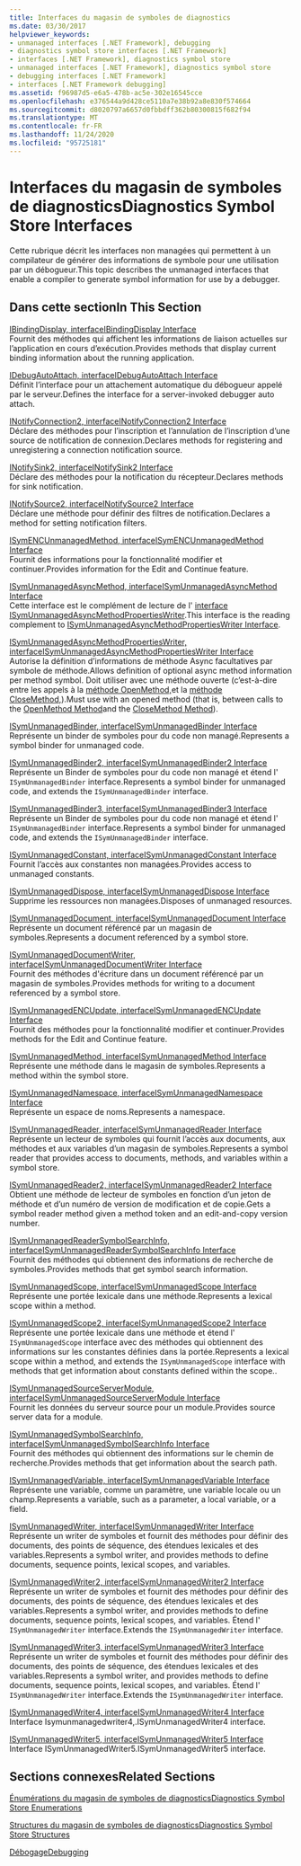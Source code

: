 ```yaml
---
title: Interfaces du magasin de symboles de diagnostics
ms.date: 03/30/2017
helpviewer_keywords:
- unmanaged interfaces [.NET Framework], debugging
- diagnostics symbol store interfaces [.NET Framework]
- interfaces [.NET Framework], diagnostics symbol store
- unmanaged interfaces [.NET Framework], diagnostics symbol store
- debugging interfaces [.NET Framework]
- interfaces [.NET Framework debugging]
ms.assetid: f96987d5-e6a5-478b-ac5e-302e16545cce
ms.openlocfilehash: e376544a9d428ce5110a7e38b92a8e830f574664
ms.sourcegitcommit: d8020797a6657d0fbbdff362b80300815f682f94
ms.translationtype: MT
ms.contentlocale: fr-FR
ms.lasthandoff: 11/24/2020
ms.locfileid: "95725181"
---
```

# <a name="diagnostics-symbol-store-interfaces"></a><span data-ttu-id="72844-102">Interfaces du magasin de symboles de diagnostics</span><span class="sxs-lookup"><span data-stu-id="72844-102">Diagnostics Symbol Store Interfaces</span></span>

<span data-ttu-id="72844-103">Cette rubrique décrit les interfaces non managées qui permettent à un compilateur de générer des informations de symbole pour une utilisation par un débogueur.</span><span class="sxs-lookup"><span data-stu-id="72844-103">This topic describes the unmanaged interfaces that enable a compiler to generate symbol information for use by a debugger.</span></span>  
  
## <a name="in-this-section"></a><span data-ttu-id="72844-104">Dans cette section</span><span class="sxs-lookup"><span data-stu-id="72844-104">In This Section</span></span>  

 [<span data-ttu-id="72844-105">IBindingDisplay, interface</span><span class="sxs-lookup"><span data-stu-id="72844-105">IBindingDisplay Interface</span></span>](ibindingdisplay-interface.md)  
 <span data-ttu-id="72844-106">Fournit des méthodes qui affichent les informations de liaison actuelles sur l’application en cours d’exécution.</span><span class="sxs-lookup"><span data-stu-id="72844-106">Provides methods that display current binding information about the running application.</span></span>  
  
 [<span data-ttu-id="72844-107">IDebugAutoAttach, interface</span><span class="sxs-lookup"><span data-stu-id="72844-107">IDebugAutoAttach Interface</span></span>](idebugautoattach-interface.md)  
 <span data-ttu-id="72844-108">Définit l’interface pour un attachement automatique du débogueur appelé par le serveur.</span><span class="sxs-lookup"><span data-stu-id="72844-108">Defines the interface for a server-invoked debugger auto attach.</span></span>  
  
 [<span data-ttu-id="72844-109">INotifyConnection2, interface</span><span class="sxs-lookup"><span data-stu-id="72844-109">INotifyConnection2 Interface</span></span>](inotifyconnection2-interface.md)  
 <span data-ttu-id="72844-110">Déclare des méthodes pour l’inscription et l’annulation de l’inscription d’une source de notification de connexion.</span><span class="sxs-lookup"><span data-stu-id="72844-110">Declares methods for registering and unregistering a connection notification source.</span></span>  
  
 [<span data-ttu-id="72844-111">INotifySink2, interface</span><span class="sxs-lookup"><span data-stu-id="72844-111">INotifySink2 Interface</span></span>](inotifysink2-interface.md)  
 <span data-ttu-id="72844-112">Déclare des méthodes pour la notification du récepteur.</span><span class="sxs-lookup"><span data-stu-id="72844-112">Declares methods for sink notification.</span></span>  
  
 [<span data-ttu-id="72844-113">INotifySource2, interface</span><span class="sxs-lookup"><span data-stu-id="72844-113">INotifySource2 Interface</span></span>](inotifysource2-interface.md)  
 <span data-ttu-id="72844-114">Déclare une méthode pour définir des filtres de notification.</span><span class="sxs-lookup"><span data-stu-id="72844-114">Declares a method for setting notification filters.</span></span>  
  
 [<span data-ttu-id="72844-115">ISymENCUnmanagedMethod, interface</span><span class="sxs-lookup"><span data-stu-id="72844-115">ISymENCUnmanagedMethod Interface</span></span>](isymencunmanagedmethod-interface.md)  
 <span data-ttu-id="72844-116">Fournit des informations pour la fonctionnalité modifier et continuer.</span><span class="sxs-lookup"><span data-stu-id="72844-116">Provides information for the Edit and Continue feature.</span></span>  
  
 [<span data-ttu-id="72844-117">ISymUnmanagedAsyncMethod, interface</span><span class="sxs-lookup"><span data-stu-id="72844-117">ISymUnmanagedAsyncMethod Interface</span></span>](isymunmanagedasyncmethod-interface.md)  
 <span data-ttu-id="72844-118">Cette interface est le complément de lecture de l' [interface ISymUnmanagedAsyncMethodPropertiesWriter](isymunmanagedasyncmethodpropertieswriter-interface.md).</span><span class="sxs-lookup"><span data-stu-id="72844-118">This interface is the reading complement to [ISymUnmanagedAsyncMethodPropertiesWriter Interface](isymunmanagedasyncmethodpropertieswriter-interface.md).</span></span>  
  
 [<span data-ttu-id="72844-119">ISymUnmanagedAsyncMethodPropertiesWriter, interface</span><span class="sxs-lookup"><span data-stu-id="72844-119">ISymUnmanagedAsyncMethodPropertiesWriter Interface</span></span>](isymunmanagedasyncmethodpropertieswriter-interface.md)  
 <span data-ttu-id="72844-120">Autorise la définition d’informations de méthode Async facultatives par symbole de méthode.</span><span class="sxs-lookup"><span data-stu-id="72844-120">Allows definition of optional async method information per method symbol.</span></span> <span data-ttu-id="72844-121">Doit utiliser avec une méthode ouverte (c’est-à-dire entre les appels à la [méthode OpenMethod,](isymunmanagedwriter-openmethod-method.md)et la [méthode CloseMethod,](isymunmanagedwriter-closemethod-method.md)).</span><span class="sxs-lookup"><span data-stu-id="72844-121">Must use with an opened method (that is, between calls to the [OpenMethod Method](isymunmanagedwriter-openmethod-method.md)and the [CloseMethod Method](isymunmanagedwriter-closemethod-method.md)).</span></span>  
  
 [<span data-ttu-id="72844-122">ISymUnmanagedBinder, interface</span><span class="sxs-lookup"><span data-stu-id="72844-122">ISymUnmanagedBinder Interface</span></span>](isymunmanagedbinder-interface.md)  
 <span data-ttu-id="72844-123">Représente un binder de symboles pour du code non managé.</span><span class="sxs-lookup"><span data-stu-id="72844-123">Represents a symbol binder for unmanaged code.</span></span>  
  
 [<span data-ttu-id="72844-124">ISymUnmanagedBinder2, interface</span><span class="sxs-lookup"><span data-stu-id="72844-124">ISymUnmanagedBinder2 Interface</span></span>](isymunmanagedbinder2-interface.md)  
 <span data-ttu-id="72844-125">Représente un Binder de symboles pour du code non managé et étend l' `ISymUnmanagedBinder` interface.</span><span class="sxs-lookup"><span data-stu-id="72844-125">Represents a symbol binder for unmanaged code, and extends the `ISymUnmanagedBinder` interface.</span></span>  
  
 [<span data-ttu-id="72844-126">ISymUnmanagedBinder3, interface</span><span class="sxs-lookup"><span data-stu-id="72844-126">ISymUnmanagedBinder3 Interface</span></span>](isymunmanagedbinder3-interface.md)  
 <span data-ttu-id="72844-127">Représente un Binder de symboles pour du code non managé et étend l' `ISymUnmanagedBinder` interface.</span><span class="sxs-lookup"><span data-stu-id="72844-127">Represents a symbol binder for unmanaged code, and extends the `ISymUnmanagedBinder` interface.</span></span>  
  
 [<span data-ttu-id="72844-128">ISymUnmanagedConstant, interface</span><span class="sxs-lookup"><span data-stu-id="72844-128">ISymUnmanagedConstant Interface</span></span>](isymunmanagedconstant-interface.md)  
 <span data-ttu-id="72844-129">Fournit l’accès aux constantes non managées.</span><span class="sxs-lookup"><span data-stu-id="72844-129">Provides access to unmanaged constants.</span></span>  
  
 [<span data-ttu-id="72844-130">ISymUnmanagedDispose, interface</span><span class="sxs-lookup"><span data-stu-id="72844-130">ISymUnmanagedDispose Interface</span></span>](isymunmanageddispose-interface.md)  
 <span data-ttu-id="72844-131">Supprime les ressources non managées.</span><span class="sxs-lookup"><span data-stu-id="72844-131">Disposes of unmanaged resources.</span></span>  
  
 [<span data-ttu-id="72844-132">ISymUnmanagedDocument, interface</span><span class="sxs-lookup"><span data-stu-id="72844-132">ISymUnmanagedDocument Interface</span></span>](isymunmanageddocument-interface.md)  
 <span data-ttu-id="72844-133">Représente un document référencé par un magasin de symboles.</span><span class="sxs-lookup"><span data-stu-id="72844-133">Represents a document referenced by a symbol store.</span></span>  
  
 [<span data-ttu-id="72844-134">ISymUnmanagedDocumentWriter, interface</span><span class="sxs-lookup"><span data-stu-id="72844-134">ISymUnmanagedDocumentWriter Interface</span></span>](isymunmanageddocumentwriter-interface.md)  
 <span data-ttu-id="72844-135">Fournit des méthodes d'écriture dans un document référencé par un magasin de symboles.</span><span class="sxs-lookup"><span data-stu-id="72844-135">Provides methods for writing to a document referenced by a symbol store.</span></span>  
  
 [<span data-ttu-id="72844-136">ISymUnmanagedENCUpdate, interface</span><span class="sxs-lookup"><span data-stu-id="72844-136">ISymUnmanagedENCUpdate Interface</span></span>](isymunmanagedencupdate-interface.md)  
 <span data-ttu-id="72844-137">Fournit des méthodes pour la fonctionnalité modifier et continuer.</span><span class="sxs-lookup"><span data-stu-id="72844-137">Provides methods for the Edit and Continue feature.</span></span>  
  
 [<span data-ttu-id="72844-138">ISymUnmanagedMethod, interface</span><span class="sxs-lookup"><span data-stu-id="72844-138">ISymUnmanagedMethod Interface</span></span>](isymunmanagedmethod-interface.md)  
 <span data-ttu-id="72844-139">Représente une méthode dans le magasin de symboles.</span><span class="sxs-lookup"><span data-stu-id="72844-139">Represents a method within the symbol store.</span></span>  
  
 [<span data-ttu-id="72844-140">ISymUnmanagedNamespace, interface</span><span class="sxs-lookup"><span data-stu-id="72844-140">ISymUnmanagedNamespace Interface</span></span>](isymunmanagednamespace-interface.md)  
 <span data-ttu-id="72844-141">Représente un espace de noms.</span><span class="sxs-lookup"><span data-stu-id="72844-141">Represents a namespace.</span></span>  
  
 [<span data-ttu-id="72844-142">ISymUnmanagedReader, interface</span><span class="sxs-lookup"><span data-stu-id="72844-142">ISymUnmanagedReader Interface</span></span>](isymunmanagedreader-interface.md)  
 <span data-ttu-id="72844-143">Représente un lecteur de symboles qui fournit l’accès aux documents, aux méthodes et aux variables d’un magasin de symboles.</span><span class="sxs-lookup"><span data-stu-id="72844-143">Represents a symbol reader that provides access to documents, methods, and variables within a symbol store.</span></span>  
  
 [<span data-ttu-id="72844-144">ISymUnmanagedReader2, interface</span><span class="sxs-lookup"><span data-stu-id="72844-144">ISymUnmanagedReader2 Interface</span></span>](isymunmanagedreader2-interface.md)  
 <span data-ttu-id="72844-145">Obtient une méthode de lecteur de symboles en fonction d’un jeton de méthode et d’un numéro de version de modification et de copie.</span><span class="sxs-lookup"><span data-stu-id="72844-145">Gets a symbol reader method given a method token and an edit-and-copy version number.</span></span>  
  
 [<span data-ttu-id="72844-146">ISymUnmanagedReaderSymbolSearchInfo, interface</span><span class="sxs-lookup"><span data-stu-id="72844-146">ISymUnmanagedReaderSymbolSearchInfo Interface</span></span>](isymunmanagedreadersymbolsearchinfo-interface.md)  
 <span data-ttu-id="72844-147">Fournit des méthodes qui obtiennent des informations de recherche de symboles.</span><span class="sxs-lookup"><span data-stu-id="72844-147">Provides methods that get symbol search information.</span></span>  
  
 [<span data-ttu-id="72844-148">ISymUnmanagedScope, interface</span><span class="sxs-lookup"><span data-stu-id="72844-148">ISymUnmanagedScope Interface</span></span>](isymunmanagedscope-interface.md)  
 <span data-ttu-id="72844-149">Représente une portée lexicale dans une méthode.</span><span class="sxs-lookup"><span data-stu-id="72844-149">Represents a lexical scope within a method.</span></span>  
  
 [<span data-ttu-id="72844-150">ISymUnmanagedScope2, interface</span><span class="sxs-lookup"><span data-stu-id="72844-150">ISymUnmanagedScope2 Interface</span></span>](isymunmanagedscope2-interface.md)  
 <span data-ttu-id="72844-151">Représente une portée lexicale dans une méthode et étend l' `ISymUnmanagedScope` interface avec des méthodes qui obtiennent des informations sur les constantes définies dans la portée.</span><span class="sxs-lookup"><span data-stu-id="72844-151">Represents a lexical scope within a method, and extends the `ISymUnmanagedScope` interface with methods that get information about constants defined within the scope..</span></span>  
  
 [<span data-ttu-id="72844-152">ISymUnmanagedSourceServerModule, interface</span><span class="sxs-lookup"><span data-stu-id="72844-152">ISymUnmanagedSourceServerModule Interface</span></span>](isymunmanagedsourceservermodule-interface.md)  
 <span data-ttu-id="72844-153">Fournit les données du serveur source pour un module.</span><span class="sxs-lookup"><span data-stu-id="72844-153">Provides source server data for a module.</span></span>  
  
 [<span data-ttu-id="72844-154">ISymUnmanagedSymbolSearchInfo, interface</span><span class="sxs-lookup"><span data-stu-id="72844-154">ISymUnmanagedSymbolSearchInfo Interface</span></span>](isymunmanagedsymbolsearchinfo-interface.md)  
 <span data-ttu-id="72844-155">Fournit des méthodes qui obtiennent des informations sur le chemin de recherche.</span><span class="sxs-lookup"><span data-stu-id="72844-155">Provides methods that get information about the search path.</span></span>  
  
 [<span data-ttu-id="72844-156">ISymUnmanagedVariable, interface</span><span class="sxs-lookup"><span data-stu-id="72844-156">ISymUnmanagedVariable Interface</span></span>](isymunmanagedvariable-interface.md)  
 <span data-ttu-id="72844-157">Représente une variable, comme un paramètre, une variable locale ou un champ.</span><span class="sxs-lookup"><span data-stu-id="72844-157">Represents a variable, such as a parameter, a local variable, or a field.</span></span>  
  
 [<span data-ttu-id="72844-158">ISymUnmanagedWriter, interface</span><span class="sxs-lookup"><span data-stu-id="72844-158">ISymUnmanagedWriter Interface</span></span>](isymunmanagedwriter-interface.md)  
 <span data-ttu-id="72844-159">Représente un writer de symboles et fournit des méthodes pour définir des documents, des points de séquence, des étendues lexicales et des variables.</span><span class="sxs-lookup"><span data-stu-id="72844-159">Represents a symbol writer, and provides methods to define documents, sequence points, lexical scopes, and variables.</span></span>  
  
 [<span data-ttu-id="72844-160">ISymUnmanagedWriter2, interface</span><span class="sxs-lookup"><span data-stu-id="72844-160">ISymUnmanagedWriter2 Interface</span></span>](isymunmanagedwriter2-interface.md)  
 <span data-ttu-id="72844-161">Représente un writer de symboles et fournit des méthodes pour définir des documents, des points de séquence, des étendues lexicales et des variables.</span><span class="sxs-lookup"><span data-stu-id="72844-161">Represents a symbol writer, and provides methods to define documents, sequence points, lexical scopes, and variables.</span></span> <span data-ttu-id="72844-162">Étend l' `ISymUnmanagedWriter` interface.</span><span class="sxs-lookup"><span data-stu-id="72844-162">Extends the `ISymUnmanagedWriter` interface.</span></span>  
  
 [<span data-ttu-id="72844-163">ISymUnmanagedWriter3, interface</span><span class="sxs-lookup"><span data-stu-id="72844-163">ISymUnmanagedWriter3 Interface</span></span>](isymunmanagedwriter3-interface.md)  
 <span data-ttu-id="72844-164">Représente un writer de symboles et fournit des méthodes pour définir des documents, des points de séquence, des étendues lexicales et des variables.</span><span class="sxs-lookup"><span data-stu-id="72844-164">Represents a symbol writer, and provides methods to define documents, sequence points, lexical scopes, and variables.</span></span> <span data-ttu-id="72844-165">Étend l' `ISymUnmanagedWriter` interface.</span><span class="sxs-lookup"><span data-stu-id="72844-165">Extends the `ISymUnmanagedWriter` interface.</span></span>  
  
 [<span data-ttu-id="72844-166">ISymUnmanagedWriter4, interface</span><span class="sxs-lookup"><span data-stu-id="72844-166">ISymUnmanagedWriter4 Interface</span></span>](isymunmanagedwriter4-interface.md)  
 <span data-ttu-id="72844-167">Interface Isymunmanagedwriter4,.</span><span class="sxs-lookup"><span data-stu-id="72844-167">ISymUnmanagedWriter4 interface.</span></span>  
  
 [<span data-ttu-id="72844-168">ISymUnmanagedWriter5, interface</span><span class="sxs-lookup"><span data-stu-id="72844-168">ISymUnmanagedWriter5 Interface</span></span>](isymunmanagedwriter5-interface.md)  
 <span data-ttu-id="72844-169">Interface ISymUnmanagedWriter5.</span><span class="sxs-lookup"><span data-stu-id="72844-169">ISymUnmanagedWriter5 interface.</span></span>  
  
## <a name="related-sections"></a><span data-ttu-id="72844-170">Sections connexes</span><span class="sxs-lookup"><span data-stu-id="72844-170">Related Sections</span></span>  

 [<span data-ttu-id="72844-171">Énumérations du magasin de symboles de diagnostics</span><span class="sxs-lookup"><span data-stu-id="72844-171">Diagnostics Symbol Store Enumerations</span></span>](diagnostics-symbol-store-enumerations.md)  
  
 [<span data-ttu-id="72844-172">Structures du magasin de symboles de diagnostics</span><span class="sxs-lookup"><span data-stu-id="72844-172">Diagnostics Symbol Store Structures</span></span>](diagnostics-symbol-store-structures.md)  
  
 [<span data-ttu-id="72844-173">Débogage</span><span class="sxs-lookup"><span data-stu-id="72844-173">Debugging</span></span>](../debugging/index.md)
